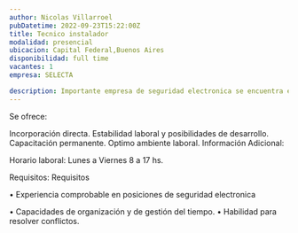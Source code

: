 ```yaml
---
author: Nicolas Villarroel
pubDatetime: 2022-09-23T15:22:00Z
title: Tecnico instalador
modalidad: presencial
ubicacion: Capital Federal,Buenos Aires
disponibilidad: full time
vacantes: 1
empresa: SELECTA

description: Importante empresa de seguridad electronica se encuentra en la búsqueda de un Técnico Instalador de Sistemas de Seguridad Electrónica para una importante empresa ubicada en Boedo, Capital Federal, Buenos Aires.Si contas con experiencia en instalaciones de CCTV, alarmas, control de accesos o redes estructuradas, ademas poseer el título de Técnico en Electrónica o Electricidad y licencia de conducir vigente, sera el plus!
---
```


Se ofrece:

Incorporación directa.
Estabilidad laboral y posibilidades de desarrollo.
Capacitación permanente.
Optimo ambiente laboral.
Información Adicional:

Horario laboral: Lunes a Viernes 8 a 17 hs.

Requisitos:
Requisitos

• Experiencia comprobable en posiciones de seguridad electronica

• Capacidades de organización y de gestión del tiempo.
• Habilidad para resolver conflictos.
